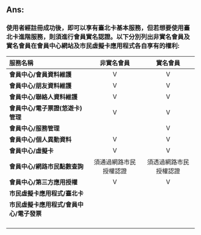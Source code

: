 ## **Ans:**

### 使用者經註冊成功後，即可以享有臺北卡基本服務，但若想要使用臺北卡進階服務，則須進行會員實名認證。以下分別列出非實名會員及實名會員在會員中心網站及市民虛擬卡應用程式各自享有的權利:

| **服務名稱** | **非實名會員** | **實名會員** |
| :--- | :---: | :---: |
| **會員中心/會員資料維護** | Ⅴ | Ⅴ |
| **會員中心/朋友資料維護** | Ⅴ | Ⅴ |
| **會員中心/聯絡人資料維護** | Ⅴ | Ⅴ |
| **會員中心/電子票證\(悠遊卡\)管理** | Ⅴ | Ⅴ |
| **會員中心/服務管理** |  | Ⅴ |
| **會員中心/個人異動資料** | Ⅴ | Ⅴ |
| **會員中心/虛擬卡** | Ⅴ | Ⅴ |
| **會員中心/網路市民點數查詢** | 須通過網路市民授權認證 | 須透過網路市民授權認證 |
| **會員中心/第三方應用授權** | Ⅴ | Ⅴ |
| **市民虛擬卡應用程式/臺北卡** |  |  |
| **市民虛擬卡應用程式/會員中心/電子發票** |  |  |
|  |  |  |
|  |  |  |
|  |  |  |
|  |  |  |



